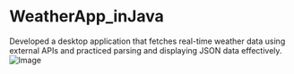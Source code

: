 # WeatherApp_inJava
Developed a desktop application that fetches real-time weather data using external APIs and practiced parsing and
displaying JSON data effectively.
![Image](https://github.com/user-attachments/assets/b6c48082-2b4d-420d-bdb5-b94b0ac1589d)
